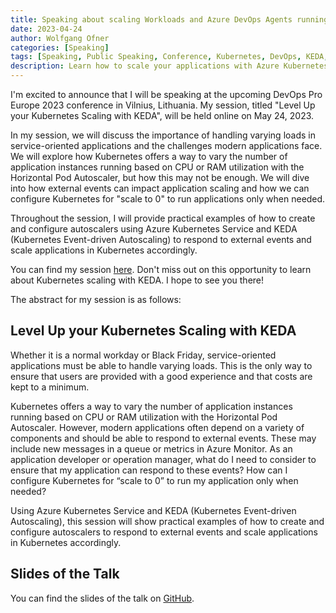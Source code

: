 ```yaml
---
title: Speaking about scaling Workloads and Azure DevOps Agents running in Kubernetes with KEDA at the DevOps Pro Europe 2023 Conference
date: 2023-04-24
author: Wolfgang Ofner
categories: [Speaking]
tags: [Speaking, Public Speaking, Conference, Kubernetes, DevOps, KEDA, Azure DevOps]
description: Learn how to scale your applications with Azure Kubernetes Service and KEDA. Also use KEDA to scale your Azure DevOps Agents running inside a Kubernetes cluster.
---
```


I'm excited to announce that I will be speaking at the upcoming DevOps Pro Europe 2023 conference in Vilnius, Lithuania. My session, titled "Level Up your Kubernetes Scaling with KEDA", will be held online on May 24, 2023.

In my session, we will discuss the importance of handling varying loads in service-oriented applications and the challenges modern applications face. We will explore how Kubernetes offers a way to vary the number of application instances running based on CPU or RAM utilization with the Horizontal Pod Autoscaler, but how this may not be enough. We will dive into how external events can impact application scaling and how we can configure Kubernetes for "scale to 0" to run applications only when needed.

Throughout the session, I will provide practical examples of how to create and configure autoscalers using Azure Kubernetes Service and KEDA (Kubernetes Event-driven Autoscaling) to respond to external events and scale applications in Kubernetes accordingly.

You can find my session <a href="https://events.pinetool.ai/2928/#sessions/99181" target="_blank" rel="noopener noreferrer">here</a>. Don't miss out on this opportunity to learn about Kubernetes scaling with KEDA. I hope to see you there!

The abstract for my session is as follows:

## Level Up your Kubernetes Scaling with KEDA

Whether it is a normal workday or Black Friday, service-oriented applications must be able to handle varying loads. This is the only way to ensure that users are provided with a good experience and that costs are kept to a minimum. 

Kubernetes offers a way to vary the number of application instances running based on CPU or RAM utilization with the Horizontal Pod Autoscaler. However, modern applications often depend on a variety of components and should be able to respond to external events. These may include new messages in a queue or metrics in Azure Monitor. As an application developer or operation manager, what do I need to consider to ensure that my application can respond to these events? How can I configure Kubernetes for “scale to 0” to run my application only when needed? 

Using Azure Kubernetes Service and KEDA (Kubernetes Event-driven Autoscaling), this session will show practical examples of how to create and configure autoscalers to respond to external events and scale applications in Kubernetes accordingly. 

## Slides of the Talk

You can find the slides of the talk on <a href="https://github.com/WolfgangOfner/Presentation/blob/main/2023%20-%20DevOps%20Pro%20Europe/Level%20Up%20your%20Kubernetes%20Scaling%20with%20KEDA.pdf" target="_blank" rel="noopener noreferrer">GitHub</a>.